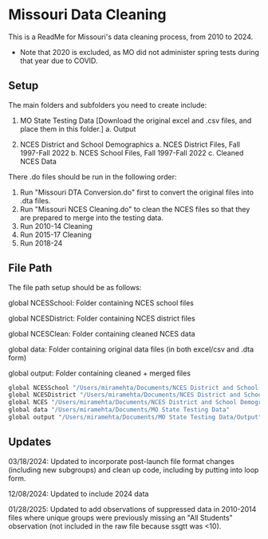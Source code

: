 
# Missouri Data Cleaning

This is a ReadMe for Missouri's data cleaning process, from 2010 to 2024.
* Note that 2020 is excluded, as MO did not administer spring tests during that year due to COVID.


## Setup

The main folders and subfolders you need to create include: 

1. MO State Testing Data [Download the original excel and .csv files, and place them in this folder.]
   a. Output
   
2. NCES District and School Demographics
   a. NCES District Files, Fall 1997-Fall 2022
   b. NCES School Files, Fall 1997-Fall 2022
   c. Cleaned NCES Data
   
There .do files should be run in the following order:
1. Run "Missouri DTA Conversion.do" first to convert the original files into .dta files.
2. Run "Missouri NCES Cleaning.do" to clean the NCES files so that they are prepared to merge into the testing data.
3. Run 2010-14 Cleaning
4. Run 2015-17 Cleaning
5. Run 2018-24
    
## File Path

The file path setup should be as follows: 

global NCESSchool: Folder containing NCES school files

global NCESDistrict: Folder containing NCES district files

global NCESClean: Folder containing cleaned NCES data

global data: Folder containing original data files (in both excel/csv and .dta form)

global output: Folder containing cleaned + merged files

```bash
global NCESSchool "/Users/miramehta/Documents/NCES District and School Demographics/NCES School Files, Fall 1997-Fall 2022"
global NCESDistrict "/Users/miramehta/Documents/NCES District and School Demographics/NCES District Files, Fall 1997-Fall 2022"
global NCES "/Users/miramehta/Documents/NCES District and School Demographics/Cleaned NCES Data"
global data "/Users/miramehta/Documents/MO State Testing Data"
global output "/Users/miramehta/Documents/MO State Testing Data/Output"
```
## Updates

03/18/2024: Updated to incorporate post-launch file format changes (including new subgroups) and clean up code, including by putting into loop form.

12/08/2024: Updated to include 2024 data

01/28/2025: Updated to add observations of suppressed data in 2010-2014 files where unique groups were previously missing an "All Students" observation
(not included in the raw file because ssgtt was <10).